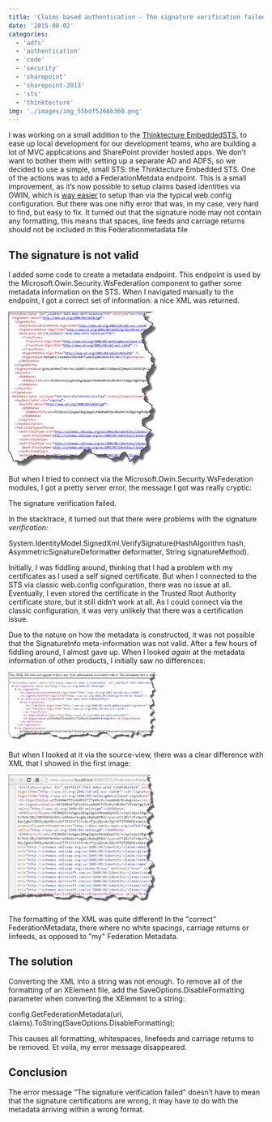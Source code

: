 ```yaml
---
title: 'Claims based authentication - The signature verification failed'
date: '2015-08-02'
categories:
  - 'adfs'
  - 'authentication'
  - 'code'
  - 'security'
  - 'sharepoint'
  - 'sharepoint-2013'
  - 'sts'
  - 'thinktecture'
img: './images/img_55bdf5266b360.png'
---
```


I was working on a small addition to the [Thinktecture EmbeddedSTS](https://www.nuget.org/packages/Thinktecture.IdentityModel.EmbeddedSts/), to ease up local development for our development teams, who are building a lot of MVC applications and SharePoint provider hosted apps. We don’t want to bother them with setting up a separate AD and ADFS, so we decided to use a simple, small STS: the Thinktecture Embedded STS. One of the actions was to add a FederationMetdata endpoint. This is a small improvement, as it’s now possible to setup claims based identities via OWIN, which is [way easier](http://blogs.msdn.com/b/webdev/archive/2014/02/21/using-claims-in-your-web-app-is-easier-with-the-new-owin-security-components.aspx) to setup than via the typical web.config configuration. But there was one nifty error that was, in my case, very hard to find, but easy to fix. It turned out that the signature node may not contain any formatting, this means that spaces, line feeds and carriage returns should not be included in this Federationmetadata file

## The signature is not valid

I added some code to create a metadata endpoint. This endpoint is used by the Microsoft.Owin.Security.WsFederation component to gather some metadata information on the STS. When I navigated manually to the endpoint, I got a correct set of information: a nice XML was returned.

![](images/img_55bdf5ff5b5ad.png)

But when I tried to connect via the Microsoft.Owin.Security.WsFederation modules, I got a pretty server error, the message I got was really cryptic:

The signature verification failed.

In the stacktrace, it turned out that there were problems with the signature _verification:_

System.IdentityModel.SignedXml.VerifySignature(HashAlgorithm hash, AsymmetricSignatureDeformatter deformatter, String signatureMethod).

Initially, I was fiddling around, thinking that I had a problem with my certificates as I used a self signed certificate. But when I connected to the STS via classic web.config configuration, there was no issue at all. Eventually, I even stored the certificate in the Trusted Root Authority certificate store, but it still didn’t work at all. As I could connect via the classic configuration, it was very unlikely that there was a certification issue.

Due to the nature on how the metadata is constructed, it was not possible that the SignatureInfo meta-information was not valid. After a few hours of fiddling around, I almost gave up. When I looked _again_ at the metadata information of other products, I initially saw no differences:

[![img_55bdf6a7a099a](images/img_55bdf6a7a099a-300x138.png)](http://blog.baslijten.com/wp-content/uploads/2015/08/img_55bdf6a7a099a.png)

But when I looked at it via the source-view, there was a clear difference with XML that I showed in the first image:

[![xml3](images/xml3-300x260.png)](http://blog.baslijten.com/wp-content/uploads/2015/08/xml3.png)

The formatting of the XML was quite different! In the "correct" FederationMetadata, there where no white spacings, carriage returns or linfeeds, as opposed to "my" Federation Metadata.

## The solution

Converting the XML into a string was not enough. To remove all of the formatting of an XElement file, add the SaveOptions.DisableFormatting parameter when converting the XElement to a string:

config.GetFederationMetadata(uri, claims).ToString(SaveOptions.DisableFormatting);

This causes all formatting, whitespaces, linefeeds and carriage returns to be removed. Et voila, my error message disappeared.

## Conclusion

The error message “The signature verification failed” doesn’t have to mean that the signature certifications are wrong, it may have to do with the metadata arriving within a wrong format.
